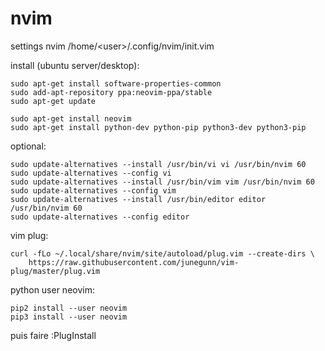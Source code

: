 # nvim
settings nvim /home/&lt;user>/.config/nvim/init.vim

install (ubuntu server/desktop):
```
sudo apt-get install software-properties-common
sudo add-apt-repository ppa:neovim-ppa/stable
sudo apt-get update

sudo apt-get install neovim
sudo apt-get install python-dev python-pip python3-dev python3-pip
```

optional:

```
sudo update-alternatives --install /usr/bin/vi vi /usr/bin/nvim 60
sudo update-alternatives --config vi
sudo update-alternatives --install /usr/bin/vim vim /usr/bin/nvim 60
sudo update-alternatives --config vim
sudo update-alternatives --install /usr/bin/editor editor /usr/bin/nvim 60
sudo update-alternatives --config editor
```

vim plug:

```
curl -fLo ~/.local/share/nvim/site/autoload/plug.vim --create-dirs \
    https://raw.githubusercontent.com/junegunn/vim-plug/master/plug.vim
```


python user neovim:

```
pip2 install --user neovim
pip3 install --user neovim
```

puis faire :PlugInstall
